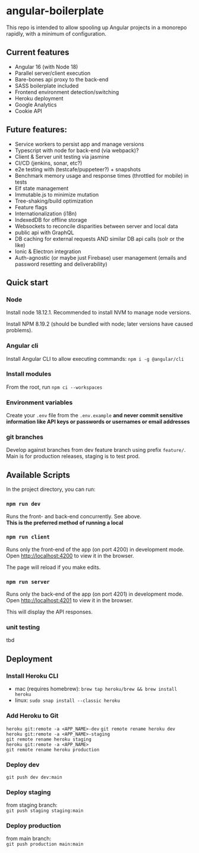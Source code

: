 # angular-boilerplate

This repo is intended to allow spooling up Angular projects in a monorepo rapidly, with a minimum of configuration.

## Current features
* Angular 16 (with Node 18)
* Parallel server/client execution
* Bare-bones api proxy to the back-end
* SASS boilerplate included
* Frontend environment detection/switching
* Heroku deployment
* Google Analytics
* Cookie API

## Future features:
* Service workers to persist app and manage versions
* Typescript with node for back-end (via webpack)?
* Client & Server unit testing via jasmine
* CI/CD (jenkins, sonar, etc?)
* e2e testing with (testcafe/puppeteer?) + snapshots
* Benchmark memory usage and response times (throttled for mobile) in tests
* Elf state management
* Immutable.js to minimize mutation
* Tree-shaking/build optimization
* Feature flags
* Internationalization (i18n)
* IndexedDB for offline storage
* Websockets to reconcile disparities between server and local data
* public api with GraphQL
* DB caching for external requests AND similar DB api calls (solr or the like)
* Ionic & Electron integration
* Auth-agnostic (or maybe just Firebase) user management (emails and password resetting and deliverability)

## Quick start

### Node

Install node 18.12.1. Recommended to install NVM to manage node versions.

Install NPM 8.19.2 (should be bundled with node; later versions have caused problems).

### Angular cli

Install Angular CLI to allow executing commands: `npm i -g @angular/cli`

### Install modules

From the root, run `npm ci --workspaces`

### Environment variables

Create your `.env` file from the `.env.example` **and never commit sensitive information like API keys or passwords or usernames or email addresses**


### git branches

Develop against branches from dev feature branch using prefix `feature/`. Main is for production releases, staging is to test prod.

## Available Scripts

In the project directory, you can run:

### `npm run dev`

Runs the front- and back-end concurrently. See above.  
**This is the preferred method of running a local**

### `npm run client`

Runs only the front-end of the app (on port 4200) in development mode.  
Open [http://localhost:4200](http://localhost:4200) to view it in the browser.

The page will reload if you make edits.

### `npm run server`

Runs only the back-end of the app (on port 4201) in development mode.  
Open [http://localhost:4201](http://localhost:4201) to view it in the browser.

This will display the API responses.

### unit testing

tbd

## Deployment

### Install Heroku CLI

* mac (requires homebrew): `brew tap heroku/brew && brew install heroku`
* linux: `sudo snap install --classic heroku`

### Add Heroku to Git

`heroku git:remote -a <APP_NAME>-dev`
`git remote rename heroku dev`  
`heroku git:remote -a <APP_NAME>-staging`  
`git remote rename heroku staging`  
`heroku git:remote -a <APP_NAME>`  
`git remote rename heroku production`

### Deploy dev

`git push dev dev:main`

### Deploy staging

from staging branch:  
`git push staging staging:main`

### Deploy production

from main branch:  
`git push production main:main`
